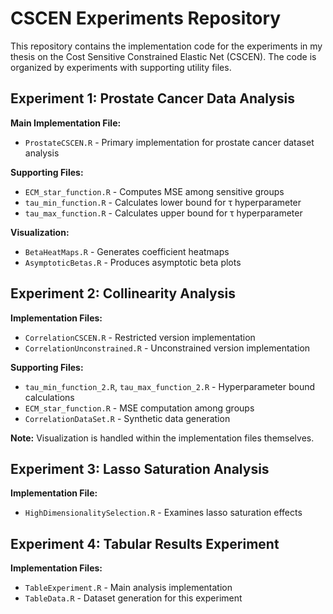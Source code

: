# CSCEN Experiments Repository

This repository contains the implementation code for the experiments in my thesis on the Cost Sensitive Constrained Elastic Net (CSCEN). The code is organized by experiments with supporting utility files.

## Experiment 1: Prostate Cancer Data Analysis

**Main Implementation File:**
- `ProstateCSCEN.R` - Primary implementation for prostate cancer dataset analysis

**Supporting Files:**
- `ECM_star_function.R` - Computes MSE among sensitive groups
- `tau_min_function.R` - Calculates lower bound for τ hyperparameter
- `tau_max_function.R` - Calculates upper bound for τ hyperparameter

**Visualization:**
- `BetaHeatMaps.R` - Generates coefficient heatmaps
- `AsymptoticBetas.R` - Produces asymptotic beta plots

## Experiment 2: Collinearity Analysis

**Implementation Files:**
- `CorrelationCSCEN.R` - Restricted version implementation
- `CorrelationUnconstrained.R` - Unconstrained version implementation

**Supporting Files:**
- `tau_min_function_2.R`, `tau_max_function_2.R` - Hyperparameter bound calculations
- `ECM_star_function.R` - MSE computation among groups
- `CorrelationDataSet.R` - Synthetic data generation

**Note:** Visualization is handled within the implementation files themselves.

## Experiment 3: Lasso Saturation Analysis

**Implementation File:**
- `HighDimensionalitySelection.R` - Examines lasso saturation effects

## Experiment 4: Tabular Results Experiment

**Implementation Files:**
- `TableExperiment.R` - Main analysis implementation
- `TableData.R` - Dataset generation for this experiment
